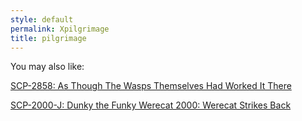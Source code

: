 ```yaml
---
style: default
permalink: Xpilgrimage
title: pilgrimage
---
```

You may also like:

[SCP-2858: As Though The Wasps Themselves Had Worked It There](http://scp-wiki.net/scp-2858)

[SCP-2000-J: Dunky the Funky Werecat 2000: Werecat Strikes Back](http://scp-wiki.net/scp-2000-j)
